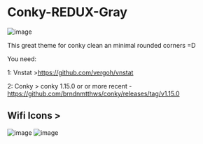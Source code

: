 # Conky-REDUX-Gray
![image](https://i.imgur.com/rdGjvi2.png)

This great theme for conky clean an minimal rounded corners =D

You need:

1:  Vnstat >https://github.com/vergoh/vnstat

2:  Conky  > conky 1.15.0 or or more recent - https://github.com/brndnmtthws/conky/releases/tag/v1.15.0

Wifi Icons >
----------------------

![image](https://i.imgur.com/sAhFp7s.png)
![image](https://i.imgur.com/5LIUnSi.png)




